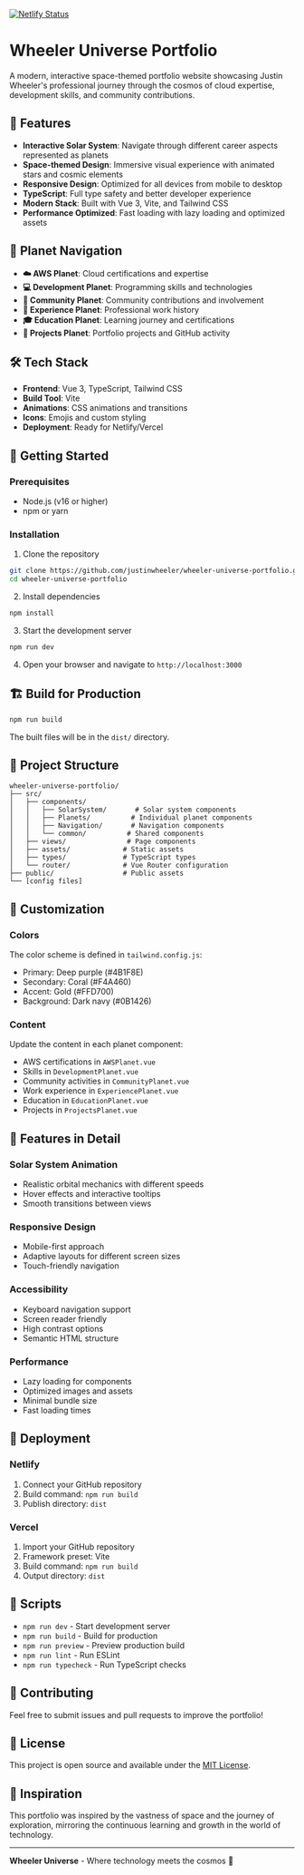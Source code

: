 [![Netlify Status](https://api.netlify.com/api/v1/badges/3d9eb3ad-5fe9-475f-9a0a-9fcbbdfffb09/deploy-status)](https://app.netlify.com/projects/wheeleruniverse-portfolio/deploys)

# Wheeler Universe Portfolio

A modern, interactive space-themed portfolio website showcasing Justin Wheeler's professional journey through the cosmos of cloud expertise, development skills, and community contributions.

## 🚀 Features

- **Interactive Solar System**: Navigate through different career aspects represented as planets
- **Space-themed Design**: Immersive visual experience with animated stars and cosmic elements
- **Responsive Design**: Optimized for all devices from mobile to desktop
- **TypeScript**: Full type safety and better developer experience
- **Modern Stack**: Built with Vue 3, Vite, and Tailwind CSS
- **Performance Optimized**: Fast loading with lazy loading and optimized assets

## 🌌 Planet Navigation

- **☁️ AWS Planet**: Cloud certifications and expertise
- **💻 Development Planet**: Programming skills and technologies
- **🤝 Community Planet**: Community contributions and involvement
- **🏢 Experience Planet**: Professional work history
- **🎓 Education Planet**: Learning journey and certifications
- **🚀 Projects Planet**: Portfolio projects and GitHub activity

## 🛠️ Tech Stack

- **Frontend**: Vue 3, TypeScript, Tailwind CSS
- **Build Tool**: Vite
- **Animations**: CSS animations and transitions
- **Icons**: Emojis and custom styling
- **Deployment**: Ready for Netlify/Vercel

## 🚀 Getting Started

### Prerequisites

- Node.js (v16 or higher)
- npm or yarn

### Installation

1. Clone the repository

```bash
git clone https://github.com/justinwheeler/wheeler-universe-portfolio.git
cd wheeler-universe-portfolio
```

2. Install dependencies

```bash
npm install
```

3. Start the development server

```bash
npm run dev
```

4. Open your browser and navigate to `http://localhost:3000`

## 🏗️ Build for Production

```bash
npm run build
```

The built files will be in the `dist/` directory.

## 📁 Project Structure

```
wheeler-universe-portfolio/
├── src/
│   ├── components/
│   │   ├── SolarSystem/       # Solar system components
│   │   ├── Planets/          # Individual planet components
│   │   ├── Navigation/       # Navigation components
│   │   └── common/          # Shared components
│   ├── views/               # Page components
│   ├── assets/             # Static assets
│   ├── types/              # TypeScript types
│   └── router/             # Vue Router configuration
├── public/                 # Public assets
└── [config files]
```

## 🎨 Customization

### Colors

The color scheme is defined in `tailwind.config.js`:

- Primary: Deep purple (#4B1F8E)
- Secondary: Coral (#F4A460)
- Accent: Gold (#FFD700)
- Background: Dark navy (#0B1426)

### Content

Update the content in each planet component:

- AWS certifications in `AWSPlanet.vue`
- Skills in `DevelopmentPlanet.vue`
- Community activities in `CommunityPlanet.vue`
- Work experience in `ExperiencePlanet.vue`
- Education in `EducationPlanet.vue`
- Projects in `ProjectsPlanet.vue`

## 🌟 Features in Detail

### Solar System Animation

- Realistic orbital mechanics with different speeds
- Hover effects and interactive tooltips
- Smooth transitions between views

### Responsive Design

- Mobile-first approach
- Adaptive layouts for different screen sizes
- Touch-friendly navigation

### Accessibility

- Keyboard navigation support
- Screen reader friendly
- High contrast options
- Semantic HTML structure

### Performance

- Lazy loading for components
- Optimized images and assets
- Minimal bundle size
- Fast loading times

## 🚀 Deployment

### Netlify

1. Connect your GitHub repository
2. Build command: `npm run build`
3. Publish directory: `dist`

### Vercel

1. Import your GitHub repository
2. Framework preset: Vite
3. Build command: `npm run build`
4. Output directory: `dist`

## 📝 Scripts

- `npm run dev` - Start development server
- `npm run build` - Build for production
- `npm run preview` - Preview production build
- `npm run lint` - Run ESLint
- `npm run typecheck` - Run TypeScript checks

## 🤝 Contributing

Feel free to submit issues and pull requests to improve the portfolio!

## 📄 License

This project is open source and available under the [MIT License](LICENSE).

## 🌟 Inspiration

This portfolio was inspired by the vastness of space and the journey of exploration, mirroring the continuous learning and growth in the world of technology.

---

**Wheeler Universe** - Where technology meets the cosmos 🌌
